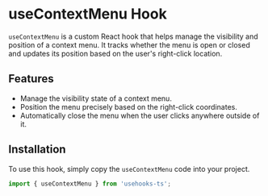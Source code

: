 # useContextMenu Hook

`useContextMenu` is a custom React hook that helps manage the visibility and position of a context menu. It tracks whether the menu is open or closed and updates its position based on the user's right-click location.

## Features
- Manage the visibility state of a context menu.
- Position the menu precisely based on the right-click coordinates.
- Automatically close the menu when the user clicks anywhere outside of it.

## Installation
To use this hook, simply copy the `useContextMenu` code into your project.

```typescript
import { useContextMenu } from 'usehooks-ts';
